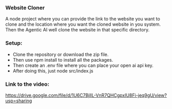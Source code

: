 ### Website Cloner
A node project where you can provide the link to the website you want to clone and the location where you want the cloned website in you system. Then the Agentic AI well clone the website in that specific directory.

### Setup:
- Clone the repository or download the zip file.
- Then use npm install to install all the packages.
- Then create an .env file where you can place your open ai api key.
- After doing this, just node src/index.js

### Link to the video:
https://drive.google.com/file/d/1U6C7BjllL-VnR7QHCgpxIU8Fi-jeq9gU/view?usp=sharing
